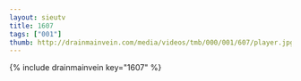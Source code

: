 ```yaml
--- 
layout: sieutv
title: 1607
tags: ["001"]
thumb: http://drainmainvein.com/media/videos/tmb/000/001/607/player.jpg
---
```

{% include drainmainvein key="1607" %} 
